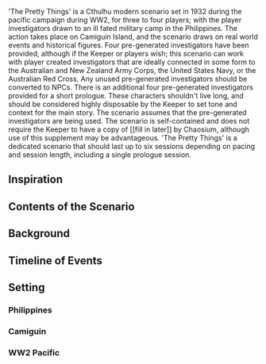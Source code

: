 'The Pretty Things' is a Cthulhu modern scenario set in 1932 during the pacific campaign during WW2, for three to four players; with the player investigators drawn to an ill fated military camp in the Philippines. 
The action takes place on Camiguin Island, and the scenario draws on real world events and historical figures. Four pre-generated investigators have been provided, although if the Keeper or players wish; this scenario can work with player created investigators that are ideally connected in some form to the Australian and New Zealand Army Corps, the United States Navy, or the Australian Red Cross. Any unused pre-generated investigators should be converted to NPCs. There is an additional four pre-generated investigators provided for a short prologue. These characters shouldn't live long, and should be considered highly disposable by the Keeper to set tone and context for the main story.
The scenario assumes that the pre-generated investigators are being used.
The scenario is self-contained and does not require the Keeper to have a copy of [[fill in later]] by Chaosium, although use of this supplement may be advantageous.
'The Pretty Things' is a dedicated scenario that should last up to six sessions depending on pacing and session length, including a single prologue session.

## Inspiration


## Contents of the Scenario
## Background

## Timeline of Events

## Setting
### Philippines
### Camiguin
### WW2 Pacific